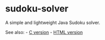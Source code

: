 # sudoku-solver
A simple and lightweight Java Sudoku solver.  
  
See also:
    - [C version](https://github.com/GFerrara/sudoku-solver-c)
    - [HTML version](https://github.com/GFerrara/sudoku-solver-html)